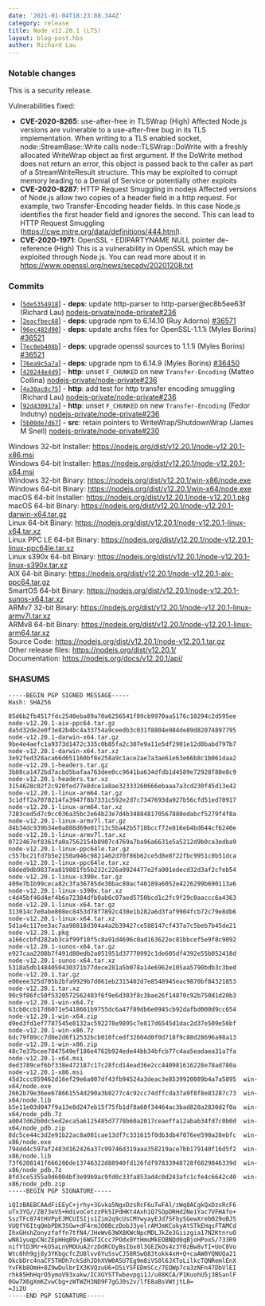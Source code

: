 ```yaml
---
date: '2021-01-04T18:23:08.344Z'
category: release
title: Node v12.20.1 (LTS)
layout: blog-post.hbs
author: Richard Lau
---
```


### Notable changes

This is a security release.

Vulnerabilities fixed:

- **CVE-2020-8265**: use-after-free in TLSWrap (High)
  Affected Node.js versions are vulnerable to a use-after-free bug in its
  TLS implementation. When writing to a TLS enabled socket,
  node::StreamBase::Write calls node::TLSWrap::DoWrite with a freshly
  allocated WriteWrap object as first argument. If the DoWrite method does
  not return an error, this object is passed back to the caller as part of
  a StreamWriteResult structure. This may be exploited to corrupt memory
  leading to a Denial of Service or potentially other exploits
- **CVE-2020-8287**: HTTP Request Smuggling in nodejs
  Affected versions of Node.js allow two copies of a header field in a
  http request. For example, two Transfer-Encoding header fields. In this
  case Node.js identifies the first header field and ignores the second.
  This can lead to HTTP Request Smuggling
  (https://cwe.mitre.org/data/definitions/444.html).
- **CVE-2020-1971**: OpenSSL - EDIPARTYNAME NULL pointer de-reference (High)
  This is a vulnerability in OpenSSL which may be exploited through Node.js.
  You can read more about it in
  https://www.openssl.org/news/secadv/20201208.txt

### Commits

- [[`5de5354918`](https://github.com/nodejs/node/commit/5de5354918)] - **deps**: update http-parser to http-parser@ec8b5ee63f (Richard Lau) [nodejs-private/node-private#236](https://github.com/nodejs-private/node-private/pull/236)
- [[`2eacfbec68`](https://github.com/nodejs/node/commit/2eacfbec68)] - **deps**: upgrade npm to 6.14.10 (Ruy Adorno) [#36571](https://github.com/nodejs/node/pull/36571)
- [[`96ec482d90`](https://github.com/nodejs/node/commit/96ec482d90)] - **deps**: update archs files for OpenSSL-1.1.1i (Myles Borins) [#36521](https://github.com/nodejs/node/pull/36521)
- [[`7ec0eb408b`](https://github.com/nodejs/node/commit/7ec0eb408b)] - **deps**: upgrade openssl sources to 1.1.1i (Myles Borins) [#36521](https://github.com/nodejs/node/pull/36521)
- [[`76ea9c5a7a`](https://github.com/nodejs/node/commit/76ea9c5a7a)] - **deps**: upgrade npm to 6.14.9 (Myles Borins) [#36450](https://github.com/nodejs/node/pull/36450)
- [[`420244e4d9`](https://github.com/nodejs/node/commit/420244e4d9)] - **http**: unset `F_CHUNKED` on new `Transfer-Encoding` (Matteo Collina) [nodejs-private/node-private#236](https://github.com/nodejs-private/node-private/pull/236)
- [[`4a30ac8c75`](https://github.com/nodejs/node/commit/4a30ac8c75)] - **http**: add test for http transfer encoding smuggling (Richard Lau) [nodejs-private/node-private#236](https://github.com/nodejs-private/node-private/pull/236)
- [[`92d430917a`](https://github.com/nodejs/node/commit/92d430917a)] - **http**: unset `F_CHUNKED` on new `Transfer-Encoding` (Fedor Indutny) [nodejs-private/node-private#236](https://github.com/nodejs-private/node-private/pull/236)
- [[`5b00de7d67`](https://github.com/nodejs/node/commit/5b00de7d67)] - **src**: retain pointers to WriteWrap/ShutdownWrap (James M Snell) [nodejs-private/node-private#230](https://github.com/nodejs-private/node-private/pull/230)

Windows 32-bit Installer: https://nodejs.org/dist/v12.20.1/node-v12.20.1-x86.msi \
Windows 64-bit Installer: https://nodejs.org/dist/v12.20.1/node-v12.20.1-x64.msi \
Windows 32-bit Binary: https://nodejs.org/dist/v12.20.1/win-x86/node.exe \
Windows 64-bit Binary: https://nodejs.org/dist/v12.20.1/win-x64/node.exe \
macOS 64-bit Installer: https://nodejs.org/dist/v12.20.1/node-v12.20.1.pkg \
macOS 64-bit Binary: https://nodejs.org/dist/v12.20.1/node-v12.20.1-darwin-x64.tar.gz \
Linux 64-bit Binary: https://nodejs.org/dist/v12.20.1/node-v12.20.1-linux-x64.tar.xz \
Linux PPC LE 64-bit Binary: https://nodejs.org/dist/v12.20.1/node-v12.20.1-linux-ppc64le.tar.xz \
Linux s390x 64-bit Binary: https://nodejs.org/dist/v12.20.1/node-v12.20.1-linux-s390x.tar.xz \
AIX 64-bit Binary: https://nodejs.org/dist/v12.20.1/node-v12.20.1-aix-ppc64.tar.gz \
SmartOS 64-bit Binary: https://nodejs.org/dist/v12.20.1/node-v12.20.1-sunos-x64.tar.xz \
ARMv7 32-bit Binary: https://nodejs.org/dist/v12.20.1/node-v12.20.1-linux-armv7l.tar.xz \
ARMv8 64-bit Binary: https://nodejs.org/dist/v12.20.1/node-v12.20.1-linux-arm64.tar.xz \
Source Code: https://nodejs.org/dist/v12.20.1/node-v12.20.1.tar.gz \
Other release files: https://nodejs.org/dist/v12.20.1/ \
Documentation: https://nodejs.org/docs/v12.20.1/api/

### SHASUMS

```
-----BEGIN PGP SIGNED MESSAGE-----
Hash: SHA256

85d6b2fb4517fdc2540eba89a70a6256541f89cb9970aa5176c10294c2d595ee  node-v12.20.1-aix-ppc64.tar.gz
da5d32de2e0f3e82b4bc4a33754a9ceedb3c031f8804e984de89d82074897795  node-v12.20.1-darwin-x64.tar.gz
9be4e4aefc1a9373d1472c335c0b85fa2c307e9a11e5df2901e12d8babd797b7  node-v12.20.1-darwin-x64.tar.xz
3e92fed328aca66d651160bf8e258a9c1ace2ae7a3ae61e63e66b8c1b061daa2  node-v12.20.1-headers.tar.gz
3b88ca1472bd7acbd5bafaa763dee0cc9641ba634dfdb1d4589e72928f80e8c9  node-v12.20.1-headers.tar.xz
3154628c02f2c920fed77e8dce1a8ae32333260666ebaaa7a3cd230f45d13e42  node-v12.20.1-linux-arm64.tar.gz
3c1dff2a7070214fa3947f8b7331c592e2d7c7347693da927b56cfd51ed70917  node-v12.20.1-linux-arm64.tar.xz
7283ced5d7c0cc036a35bc2e64b23e7d4b348848170567880edabcf5279f4f8a  node-v12.20.1-linux-armv7l.tar.gz
d4b34dc939b34e0a888d69e01713c5ba42b5718bccf72e816eb4bd644cf6240e  node-v12.20.1-linux-armv7l.tar.xz
0722467ef8361fa0a7562154b8907c4769a7ba96a6631e5a5212d9b0ca3edba9  node-v12.20.1-linux-ppc64le.tar.gz
c557bc21fd7b5e2150a946c9821462d70f86b62ce5d8e8f22fbc9951c0b51dca  node-v12.20.1-linux-ppc64le.tar.xz
68ded9db9837ea819881fb5b232c226a9924477e2fa901edecd32d3af2cfeb54  node-v12.20.1-linux-s390x.tar.gz
409e7b1b99ceca82c3fa36785de38bac80acf40189a6052e4226299b690113a6  node-v12.20.1-linux-s390x.tar.xz
c4d45bf46d4ef4b6a72384dfb0ab6c07aed5750bcd1c2fc9f29c0aaccc6a4363  node-v12.20.1-linux-x64.tar.gz
313014c7e0abe808ec8453d78f7892c430e1b282a6d3faf9904fcb72c79e8db6  node-v12.20.1-linux-x64.tar.xz
5d1a4c117ee3ac7aa98818d304a4a2b39427ce588147cf437a7c5beb7b45de21  node-v12.20.1.pkg
a166ccbfd282ab3caf99f10f5c8a91d4696c0ad163622ec81bbcef5e9f8c9092  node-v12.20.1-sunos-x64.tar.gz
e927caa2208b7f491d80edb2a051951d37770992c1de605df4392e55b052418d  node-v12.20.1-sunos-x64.tar.xz
5318a5db1484050430371b77dece281a5b078a14e6962e105aa5790bdb3c3bed  node-v12.20.1.tar.gz
e00eee325d705b2bfa9929b7d061eb2315402d7e8548945eac9870bf84321853  node-v12.20.1.tar.xz
90c9f86fc50f5320572562483f6f9e6d303f8c3bae26f14870c92b750d1d20b3  node-v12.20.1-win-x64.7z
63cb0ccb17d6071e5418661b9755dc6a47f89db6e0945cb92dafbd000d9cc654  node-v12.20.1-win-x64.zip
d9ed3fd1ef7787545e8132ac592278e9895c7e817d6545d1dac2d37e509e56bf  node-v12.20.1-win-x86.7z
6dc79f89cc7d0e2d6f12532bcb010fcedf32604d0f0d718f9c88d28696a98a13  node-v12.20.1-win-x86.zip
48c7e37bcee7847549ef186e4762b924ede44bb34bfcb77c4aa5eadaea31a7fa  node-v12.20.1-x64.msi
ded3789cef6bf338e472187c17c28fcd14ead36e2cc440981616228e78ad780a  node-v12.20.1-x86.msi
45d3ccc859462d16ef29e6a007df43fb94524a3deac3e8539920089b4a7a5895  win-x64/node.exe
2662b79e36ee678661554d290a3b8277c4c92cc74dffcda37a9f8f8e83287c73  win-x64/node.lib
b5e11e03d047f9a13e8d247eb15f75fb1df8a60f34464ac3bad828a2830d2f0a  win-x64/node_pdb.7z
a0047d62b0dc5ed2eca5a6125485d7778b60a2017ceaeffa12abab34fd7c0b0d  win-x64/node_pdb.zip
8dc5ce44c3d2e91b22ac8a081cae13df7c331615f0db3db4f076ee590a28ebfc  win-x86/node.exe
794dd4c597af2483d162426a37c99746d319aaa358219ace7bb179140f16d5f2  win-x86/node.lib
73f6208141f666286de13746322d88940fd126fdf97833948728f6829846339d  win-x86/node_pdb.7z
8fd3ce5355a9d6004bf3e99b9ac9fd0c33fa853ad4c0d243afc1cfe4c6642c40  win-x86/node_pdb.zip
-----BEGIN PGP SIGNATURE-----

iQIzBAEBCAAdFiEEyC+jrhy+3Gvka5NgxDzsRcF6uTwFAl/zWq8ACgkQxDzsRcF6
uTx3YQ//ZB73eV5+HdivoCetzzPk5IPdHKt4Axh1Q7SOpDRHd2Ne1Yac7VFHAfo+
SszTFc874tHVPpEJMCUISIjs1Zim2q9cUsCMYwyayEJd7SFbySGewXreb029oBJ5
VUQfY6ItqQmbPDK3SGw+dF4rmJO0BczDobJ3yelrAMJmKCokyAtSTkEHqsFTAMCd
IhxGHshZonyzfaffn7tfN4/JHeWv63WX8KWcNpcMDLJkZe3Giizgia17N2KtnruO
wN81yuqpCNcZEpHHqB9vj6WGTICcc7POdx0YtHmuMkEOBNQd0qBjoHPoxS/733R9
nifYtD3Mr+kO5aLnVMOUuA2rzDdRCOyBsIbx0l3GEZkOs4z3Y0zBw8vTI+UoC8Vo
Wtc8hh9gj8y3YKbgcfcZU8lvv6YuSsvCJ58RSwQ83tokk4xH+Q+caAW0YQNUQa21
OkcbDrc4naCF5THDh7ckSdhJDhXVW0A5U7Eg9m8iVS0l6JXToLilkcTQNRemlEnX
YvFKb8OmH+8Z9wDulbrIX3KVQzuU6+D5iY5FEDmSCc/7EQWp7ca3zNFn47DbVlEI
rhk85HhHqrO5ymoV93xakw/ICXGYSTTwbevpgi1J/u88KCA/P1KuohU5j3BSanlF
0Gw7X6gXmKZvwCbg+zWTWZH3ND9F7gGJ0s2v/lfE8aBsVWtjtL8=
=Ji2U
-----END PGP SIGNATURE-----

```
